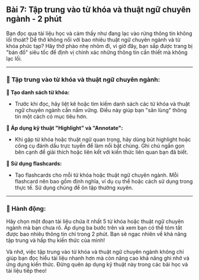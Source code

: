 ## Bài 7: Tập trung vào từ khóa và thuật ngữ chuyên ngành - **2 phút**

Bạn đọc qua tài liệu học và cảm thấy như đang lạc vào rừng thông tin không lối thoát? Dễ thở không nổi với bao nhiêu thuật ngữ chuyên ngành và từ khóa phức tạp? Hãy thở phào nhẹ nhõm đi, vì giờ đây, bạn sắp được trang bị "bản đồ" siêu tốc để định vị chính xác những thông tin cần thiết mà không lạc lối.

---

### 📌 Tập trung vào từ khóa và thuật ngữ chuyên ngành:

**🔹 Tạo danh sách từ khóa:**
- Trước khi đọc, hãy liệt kê hoặc tìm kiếm danh sách các từ khóa và thuật ngữ chuyên ngành cần nắm vững. Điều này giúp bạn "săn lùng" thông tin một cách có mục tiêu hơn.

**🔹 Áp dụng kỹ thuật "Highlight" và "Annotate":**
- Khi gặp từ khóa hoặc thuật ngữ quan trọng, hãy dùng bút highlight hoặc công cụ đánh dấu trực tuyến để làm nổi bật chúng. Ghi chú ngắn gọn bên cạnh để giải thích hoặc liên kết với kiến thức liên quan bạn đã biết.

**🔹 Sử dụng flashcards:**
- Tạo flashcards cho mỗi từ khóa hoặc thuật ngữ chuyên ngành. Mỗi flashcard nên bao gồm định nghĩa, ví dụ cụ thể hoặc cách sử dụng trong thực tế. Sử dụng chúng để ôn tập thường xuyên.

---

### 🚀 Hành động:

Hãy chọn một đoạn tài liệu chứa ít nhất 5 từ khóa hoặc thuật ngữ chuyên ngành mà bạn chưa rõ. Áp dụng ba bước trên và xem bạn có thể tóm tắt được bao nhiêu thông tin chỉ trong 2 phút. Bạn sẽ ngạc nhiên về khả năng tập trung và hấp thụ kiến thức của mình!

Và nhớ, việc tập trung vào từ khóa và thuật ngữ chuyên ngành không chỉ giúp bạn đọc hiểu tài liệu nhanh hơn mà còn nâng cao khả năng ghi nhớ và ứng dụng kiến thức. Đừng quên áp dụng kỹ thuật này trong các bài học và tài liệu tiếp theo!